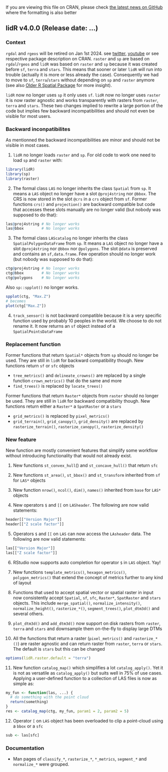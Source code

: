If you are viewing this file on CRAN, please check [the latest news on GitHub](https://github.com/Jean-Romain/lidR/blob/master/NEWS.md) where the formatting is also better

## lidR v4.0.0 (Release date: ...)

### Context 

`rgdal` and `rgeos` will be retired on Jan 1st 2024. see [twitter](https://twitter.com/RogerBivand/status/1407705212538822656), [youtube](https://www.youtube.com/watch?v=cK08bxUJn5A) or see respective package description on CRAN. `raster` and `sp` are based on `rgdal`/`rgeos` and `lidR` was based on `raster` and `sp` because it was created before `sf`, `terra` and `stars`. This means that sooner or later `lidR` will run into trouble (actually it is more or less already the case). Consequently we had to move to `sf`, `terra`/`stars` without depending on `sp` and `raster` anymore (see also [Older R Spatial Package](https://keen-swartz-3146c4.netlify.app/older.html) for more insight).

`lidR` now no longer uses `sp` it only uses `sf`. `lidR` now no longer uses `raster` it is now raster agnostic and works transparently with rasters from `raster`, `terra` and `stars`. These two changes implied to rewrite a large portion of the code but implies few backward incompatibilities and should not even be visible for most users.

### Backward inconpatibilites

As mentionned the backward incompatibilities are minor and should not be visible in most cases.

1. `lidR` no longer loads `raster` and `sp`. For old code to work one need to load `sp` and `raster` with:
```r
library(lidR)
library(sp)
library(raster)
```

2. The formal class `LAS` no longer inherits the class `Spatial` from `sp`. It means a `LAS` object no longer have a slot `@proj4string` nor `@bbox`. The CRS is now stored in the slot `@crs` in a `crs` object from `sf`. Former functions `crs()` and `projection()` are backward compatible but code that accesses these slots manually are no longer valid (but nobody was supposed to do that):
```r
las@proj4string # No longer works
las@bbox        # No longer works
```

3. The formal class `LAScatalog` no longer inherits the class `SpatialPolygonDataFrame` from `sp`. It means a `LAS` object no longer have a slot `@proj4string` nor `@bbox` nor `@polygons`. The slot `@data` is preserved and contains an `sf,data.frame`. Few operation should no longer work  (but nobody was supposed to do that):
```r
ctg@proj4string # No longer works
ctg@bbox        # No longer works
ctg@polygons    # No longer works
```
Also `sp::spplot()` no longer works.
```r
spplot(ctg, "Max.Z")
# becomes
plot(ctg["Max.Z"])
```

4. `track_sensor()` is not backward compatible because it is a very specific function used by probably 10 peoples in the world. We choose to do not rename it. It now returns an `sf` object instead of a `SpatialPointsDataFrame`

### Replacement function

Former functions that return `Spatial*` objects from `sp` should no longer be used. They are still in `lidR` for backward compatibility though. New functions return `sf` or `sfc` objects

- `tree_metrics()` and `delineate_crowns()` are replaced by a single function `crown_metrics()` that do the same and more
- `find_trees()` is replaced by `locate_trees()`

Former functions that return `Raster*` objects from `raster` should no longer be used. They are still in `lidR` for backward compatibility though. New functions return either a `Raster*` a `SpatRaster` or a `stars`

- `grid_metrics()` is replaced by `pixel_metrics()`
- `grid_terrain()`, `grid_canopy()`, `grid_density()` are replaced by `rasterize_terrain()`, `rasterize_canopy()`, `rasterize_density()` 

### New feature

New function are mostly convenient features that simplify some workflow without introducing functionality that would not already exist.

1. New functions `st_convex_hull`()  and `st_concave_hull()` that return `sfc`

2. New functions `st_area()`, `st_bbox()` and `st_transform` inherited from `sf` for `LAS*` objects

3. New function `nrow()`, `ncol()`, `dim()`, `names()` inherited from `base` for `LAS*` objects

4. New operators `$` and `[[` on `LASheader`. The following are now valid statements:
```r
header[["Version Major"]]
header[["Z scale factor"]]
```

5. Operators `$` and `[[` on `LAS` can now access the `LAsheader` data. The following are now valid statements:
```r
las[["Version Major"]]
las[["Z scale factor"]]
```

6. RStudio now supports auto completion for operator `$` in `LAS` object. Yay!

7. New functions `template_metrics()`, `hexagon_metrics()`, `polygon_metrics()` that extend the concept of metrics further to any kind of layout

8. Functions that used to accept spatial vector or spatial raster in input now consistently accept `Spatial`, `sf`, `sfc`, `Raster*`, `SpatRaster` and `stars` objects. This include `merge_spatial()`, `normalize_intensity()`, `normalize_height()`, `rasterize_*()`, `segment_trees()`, `plot_dtm3d()` and several others.

9. `plot_dtm3d()` and `add_dtm3d()` now support on disk rasters from `raster`, `terra` and `stars` and downsample them on-the-fly to display large DTMs

10. All the functions that return a raster (`pixel_metrics()` and `rasterize_*()`) are raster agnostic and can return raster from `raster`, `terra` or `stars`. The default is `stars` but this can be changed
```r
options(lidR.raster.default = "terra")
```

11. New function `catalog_map()` which simplifies a lot `catalog_apply()`. Yet it is not as versatile as `catalog_apply()` but suits well in 75% of use cases. Applying a user-defined function to a collection of LAS files is now as simple as:
```r
my_fun <- function(las, ...) {
  # do something with the point cloud
  return(something)
}
res <- catalog_map(ctg, my_fun, param1 = 2, param2 = 5)
```

12. Operator `[` on `LAS` object has been overloaded to clip a point-cloud using a `bbox` or a `sfc`
```r
sub <- las[sfc]
```

### Documentation

- Man pages of `classify_*`, `rasterize_*`, `*_metrics`, `segment_*` and `normalize_*` were grouped.



